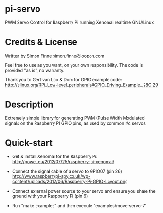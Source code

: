 pi-servo
========

PWM Servo Control for Raspberry Pi running Xenomai realtime GNU/Linux


Credits & License
=================

Written by Simon Finne <simon.finne@loopon.com>

Feel free to use as you want, on your own responsibility. The code is provided
"as is", no warranty.

Thank you to Gert van Loo & Dom for GPIO example code:
http://elinux.org/RPi_Low-level_peripherals#GPIO_Driving_Example_.28C.29


Description
===========

Extremely simple library for generating PWM (Pulse Width Modulated) signals on
the Raspberry PI GPIO pins, as used by common r/c servos.


Quick-start
===========

* Get & install Xenomai for the Raspberry Pi:
  http://powet.eu/2012/07/25/raspberry-pi-xenomai/

* Connect the signal cable of a servo to GPIO07 (pin 26)
  http://www.raspberrypi-spy.co.uk/wp-content/uploads/2012/06/Raspberry-Pi-GPIO-Layout.png

* Connect external power source to your servo and ensure you share the ground with
  your Raspberry Pi (pin 6)

* Run "make examples" and then execute "examples/move-servo-7"


